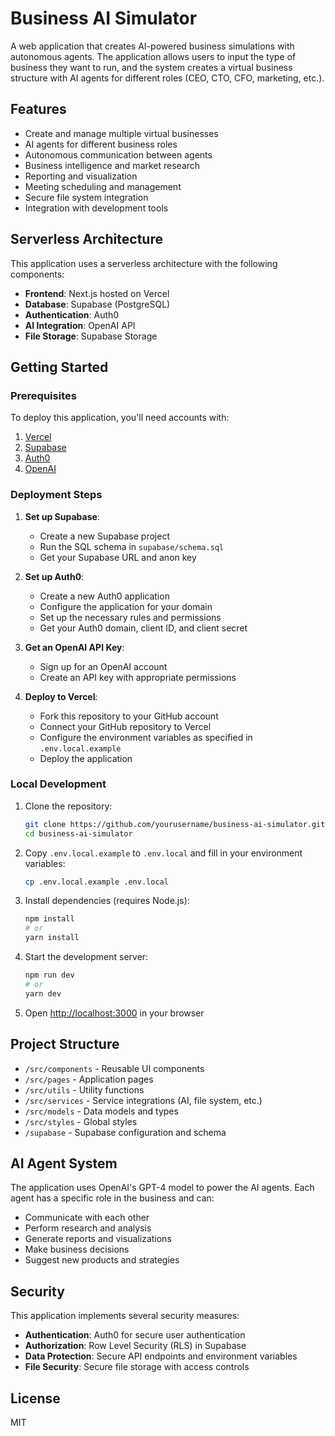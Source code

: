 # Business AI Simulator

A web application that creates AI-powered business simulations with autonomous agents. The application allows users to input the type of business they want to run, and the system creates a virtual business structure with AI agents for different roles (CEO, CTO, CFO, marketing, etc.).

## Features

- Create and manage multiple virtual businesses
- AI agents for different business roles
- Autonomous communication between agents
- Business intelligence and market research
- Reporting and visualization
- Meeting scheduling and management
- Secure file system integration
- Integration with development tools

## Serverless Architecture

This application uses a serverless architecture with the following components:

- **Frontend**: Next.js hosted on Vercel
- **Database**: Supabase (PostgreSQL)
- **Authentication**: Auth0
- **AI Integration**: OpenAI API
- **File Storage**: Supabase Storage

## Getting Started

### Prerequisites

To deploy this application, you'll need accounts with:

1. [Vercel](https://vercel.com)
2. [Supabase](https://supabase.com)
3. [Auth0](https://auth0.com)
4. [OpenAI](https://openai.com)

### Deployment Steps

1. **Set up Supabase**:
   - Create a new Supabase project
   - Run the SQL schema in `supabase/schema.sql`
   - Get your Supabase URL and anon key

2. **Set up Auth0**:
   - Create a new Auth0 application
   - Configure the application for your domain
   - Set up the necessary rules and permissions
   - Get your Auth0 domain, client ID, and client secret

3. **Get an OpenAI API Key**:
   - Sign up for an OpenAI account
   - Create an API key with appropriate permissions

4. **Deploy to Vercel**:
   - Fork this repository to your GitHub account
   - Connect your GitHub repository to Vercel
   - Configure the environment variables as specified in `.env.local.example`
   - Deploy the application

### Local Development

1. Clone the repository:
   ```bash
   git clone https://github.com/yourusername/business-ai-simulator.git
   cd business-ai-simulator
   ```

2. Copy `.env.local.example` to `.env.local` and fill in your environment variables:
   ```bash
   cp .env.local.example .env.local
   ```

3. Install dependencies (requires Node.js):
   ```bash
   npm install
   # or
   yarn install
   ```

4. Start the development server:
   ```bash
   npm run dev
   # or
   yarn dev
   ```

5. Open [http://localhost:3000](http://localhost:3000) in your browser

## Project Structure

- `/src/components` - Reusable UI components
- `/src/pages` - Application pages
- `/src/utils` - Utility functions
- `/src/services` - Service integrations (AI, file system, etc.)
- `/src/models` - Data models and types
- `/src/styles` - Global styles
- `/supabase` - Supabase configuration and schema

## AI Agent System

The application uses OpenAI's GPT-4 model to power the AI agents. Each agent has a specific role in the business and can:

- Communicate with each other
- Perform research and analysis
- Generate reports and visualizations
- Make business decisions
- Suggest new products and strategies

## Security

This application implements several security measures:

- **Authentication**: Auth0 for secure user authentication
- **Authorization**: Row Level Security (RLS) in Supabase
- **Data Protection**: Secure API endpoints and environment variables
- **File Security**: Secure file storage with access controls

## License

MIT
